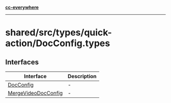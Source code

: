 [**cc-everywhere**](../../../../../index.md)

***

# shared/src/types/quick-action/DocConfig.types

## Interfaces

| Interface | Description |
| ------ | ------ |
| [DocConfig](interfaces/doc-config.md) | - |
| [MergeVideoDocConfig](interfaces/merge-video-doc-config.md) | - |
